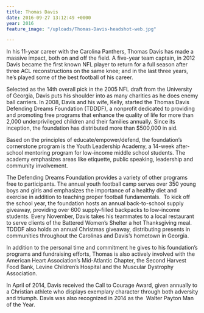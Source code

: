 ```yaml
---
title: Thomas Davis
date: 2016-09-27 13:12:49 +0000
year: 2016
feature_image: "/uploads/Thomas-Davis-headshot-web.jpg"

---
```

In his 11-year career with the Carolina Panthers, Thomas Davis has made a massive impact, both on and off the field. A five-year team captain, in 2012 Davis became the first known NFL player to return for a full season after three ACL reconstructions on the same knee; and in the last three years, he’s played some of the best football of his career.  
  
Selected as the 14th overall pick in the 2005 NFL draft from the University of Georgia, Davis puts his shoulder into as many charities as he does enemy ball carriers. In 2008, Davis and his wife, Kelly, started the Thomas Davis Defending Dreams Foundation (TDDDF), a nonprofit dedicated to providing and promoting free programs that enhance the quality of life for more than 2,000 underprivileged children and their families annually. Since its inception, the foundation has distributed more than $500,000 in aid.  
  
Based on the principles of educate/empower/defend, the foundation’s cornerstone program is the Youth Leadership Academy, a 14-week after-school mentoring program for low-income middle school students. The academy emphasizes areas like etiquette, public speaking, leadership and community involvement.  
  
The Defending Dreams Foundation provides a variety of other programs free to participants. The annual youth football camp serves over 350 young boys and girls and emphasizes the importance of a healthy diet and exercise in addition to teaching proper football fundamentals.  To kick off the school year, the foundation hosts an annual back-to-school supply giveaway, providing over 600 supply-filled backpacks to low-income students. Every November, Davis takes his teammates to a local restaurant to serve clients of the Battered Women’s Shelter a hot Thanksgiving meal. TDDDF also holds an annual Christmas giveaway, distributing presents in communities throughout the Carolinas and Davis’s hometown in Georgia.  
  
In addition to the personal time and commitment he gives to his foundation’s programs and fundraising efforts, Thomas is also actively involved with the American Heart Association’s Mid-Atlantic Chapter, the Second Harvest Food Bank, Levine Children’s Hospital and the Muscular Dystrophy Association.  
  
In April of 2014, Davis received the Call to Courage Award, given annually to a Christian athlete who displays exemplary character through both adversity and triumph. Davis was also recognized in 2014 as the  Walter Payton Man of the Year.  